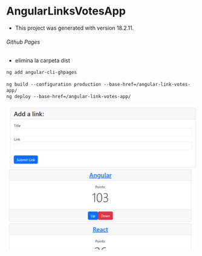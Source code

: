 # AngularLinksVotesApp

- This project was generated with  version 18.2.11.

###### Github Pages
- elimina la carpeta dist
```
ng add angular-cli-ghpages 

ng build --configuration production --base-href=/angular-link-votes-app/
ng deploy --base-href=/angular-link-votes-app/

```
![image](images/image.png)
